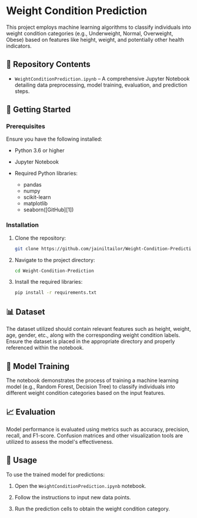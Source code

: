 # Weight Condition Prediction

This project employs machine learning algorithms to classify individuals into weight condition categories (e.g., Underweight, Normal, Overweight, Obese) based on features like height, weight, and potentially other health indicators.

## 📁 Repository Contents

* `WeightConditionPrediction.ipynb` – A comprehensive Jupyter Notebook detailing data preprocessing, model training, evaluation, and prediction steps.

## 🚀 Getting Started

### Prerequisites

Ensure you have the following installed:

* Python 3.6 or higher
* Jupyter Notebook
* Required Python libraries:

  * pandas
  * numpy
  * scikit-learn
  * matplotlib
  * seaborn([GitHub][1])

### Installation

1. Clone the repository:

   ```bash
   git clone https://github.com/jainiltailor/Weight-Condition-Prediction.git
   ```



2. Navigate to the project directory:

   ```bash
   cd Weight-Condition-Prediction
   ```



3. Install the required libraries:

   ```bash
   pip install -r requirements.txt
   ```



## 📊 Dataset

The dataset utilized should contain relevant features such as height, weight, age, gender, etc., along with the corresponding weight condition labels. Ensure the dataset is placed in the appropriate directory and properly referenced within the notebook.

## 🧠 Model Training

The notebook demonstrates the process of training a machine learning model (e.g., Random Forest, Decision Tree) to classify individuals into different weight condition categories based on the input features.

## 📈 Evaluation

Model performance is evaluated using metrics such as accuracy, precision, recall, and F1-score. Confusion matrices and other visualization tools are utilized to assess the model's effectiveness.

## 📌 Usage

To use the trained model for predictions:

1. Open the `WeightConditionPrediction.ipynb` notebook.

2. Follow the instructions to input new data points.

3. Run the prediction cells to obtain the weight condition category.
